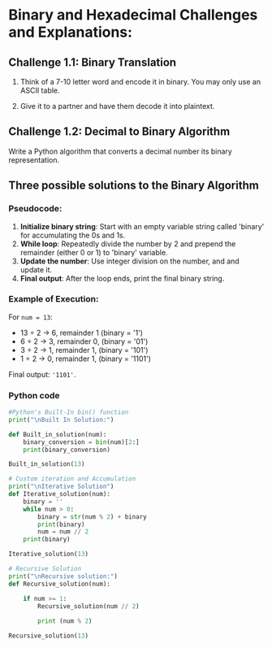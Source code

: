 # Binary and Hexadecimal Challenges and Explanations: 

## Challenge 1.1: Binary Translation

1. Think of a 7-10 letter word and encode it in binary. You may only use an ASCII table. 

2. Give it to a partner and have them decode it into plaintext. 

## Challenge 1.2: Decimal to Binary Algorithm 

Write a Python algorithm that converts a decimal number its binary representation.

## Three possible solutions to the Binary Algorithm 

### Pseudocode:

1. **Initialize binary string**: Start with an empty variable string called 'binary' for accumulating the 0s and 1s.
2. **While loop**: Repeatedly divide the number by 2 and prepend the remainder (either 0 or 1) to 'binary' variable.
3. **Update the number**: Use integer division on the number, and and update it.
4. **Final output**: After the loop ends, print the final binary string.

### Example of Execution:
For `num = 13`:
- 13 ÷ 2 → 6, remainder 1 (binary = '1')
- 6 ÷ 2 → 3, remainder 0, (binary = '01')
- 3 ÷ 2 → 1, remainder 1, (binary = '101')
- 1 ÷ 2 → 0, remainder 1, (binary = '1101')

Final output: `'1101'`.

### Python code 

```python
#Python's Built-In bin() function 
print("\nBuilt In Solution:")

def Built_in_solution(num):
    binary_conversion = bin(num)[2:]
    print(binary_conversion)

Built_in_solution(13)

# Custom iteration and Accumulation
print("\nIterative Solution") 
def Iterative_solution(num):
    binary = ''
    while num > 0:
        binary = str(num % 2) + binary 
        print(binary)
        num = num // 2
    print(binary) 

Iterative_solution(13)

# Recursive Solution
print("\nRecursive solution:")
def Recursive_solution(num):

    if num >= 1: 
        Recursive_solution(num // 2)
        
        print (num % 2)

Recursive_solution(13)
```
